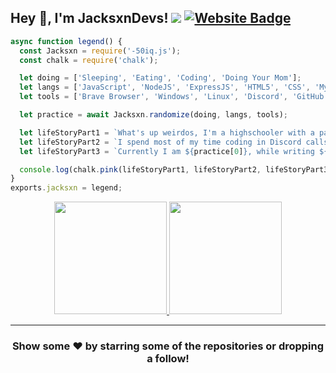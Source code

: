 ## Hey 👋, I'm JacksxnDevs! ![](https://komarev.com/ghpvc/?username=JacksxnDevs&label=Views&color=lightgrey&style=flat) [![Website Badge](https://img.shields.io/badge/Website-9B9B9B?style=flat-square&logo=google-chrome&logoColor=white)](https://loggedrp.com/)

```js
async function legend() {
  const Jacksxn = require('-50iq.js');
  const chalk = require('chalk');

  let doing = ['Sleeping', 'Eating', 'Coding', 'Doing Your Mom'];
  let langs = ['JavaScript', 'NodeJS', 'ExpressJS', 'HTML5', 'CSS', 'MySQL', 'Markdown'];
  let tools = ['Brave Browser', 'Windows', 'Linux', 'Discord', 'GitHub'];

  let practice = await Jacksxn.randomize(doing, langs, tools);

  let lifeStoryPart1 = `What's up weirdos, I'm a highschooler with a passion for Web Development and Graphic Design! `;
  let lifeStoryPart2 = `I spend most of my time coding in Discord calls with friends, or playing games on Steam. `;
  let lifeStoryPart3 = `Currently I am ${practice[0]}, while writing ${practice[1]} on ${practice[2]}`;

  console.log(chalk.pink(lifeStoryPart1, lifeStoryPart2, lifeStoryPart3));
}
exports.jacksxn = legend;
```

<p align="center">
<a href="https://github.com/JacksxnDevs">
  <img height="180em" src="https://github-readme-stats.vercel.app/api?username=JacksxnDevs&show_icons=true&title_color=5865F2&icon_color=5865F2&text_color=FFFFFF&bg_color=171B23&include_all_commits=true&count_private=true"/>
  <img height="180em" src="https://github-readme-stats.vercel.app/api/top-langs/?username=JacksxnDevs&layout=compact&langs_count=8&title_color=5865F2&icon_color=5865F2&text_color=FFFFFF&bg_color=171B23"/>
</a>
</p>

---

<h3 align=center>Show some ❤️ by starring some of the repositories or dropping a follow!</h3>
